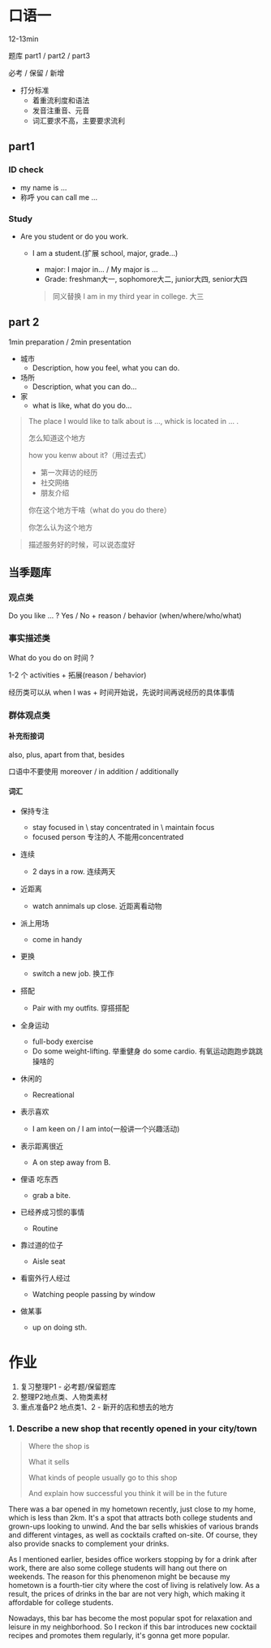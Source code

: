 # 口语一

12-13min

题库 part1 / part2 / part3

必考 / 保留 / 新增

- 打分标准
  - 着重流利度和语法
  - 发音注重音、元音
  - 词汇要求不高，主要要求流利



## part1

### ID check

- my name is ...
- 称呼 you can call me ...



### Study

- Are you student or do you work.

  - I am a student.(扩展 school, major, grade...)

    - major: I major in... / My major is ...
    - Grade: freshman大一, sophomore大二, junior大四, senior大四

    > 同义替换 I am in my third year in college. 大三

## part 2

1min preparation / 2min presentation 



- 城市
  - Description, how you feel, what you can do.
- 场所
  - Description, what you can do...
- 家
  - what is like, what do you do...



> The place I would like to talk about is ..., whick is located in ... .
>
> 怎么知道这个地方
>
> how you kenw about it?（用过去式）
>
> 	- 第一次拜访的经历
> 	- 社交网络
> 	- 朋友介绍
>
> 你在这个地方干啥（what do you do there）
>
> 你怎么认为这个地方

> 描述服务好的时候，可以说态度好



## 当季题库

### 观点类

Do you like ... ?
Yes / No + reason / behavior (when/where/who/what)

### 事实描述类

What do you do on 时间 ?

1-2 个 activities + 拓展(reason / behavior)

经历类可以从 when I was + 时间开始说，先说时间再说经历的具体事情

### 群体观点类







#### 补充衔接词

also, plus, apart from that, besides

口语中不要使用 moreover / in addition / additionally



#### 词汇

- 保持专注
  - stay focused in \ stay concentrated in \ maintain focus
  - focused person 专注的人 不能用concentrated
- 连续
  - 2 days in a row. 连续两天
- 近距离
  - watch annimals up close. 近距离看动物
- 派上用场
  - come in handy
- 更换
  - switch a new job. 换工作
- 搭配
  - Pair with my outfits. 穿搭搭配
- 全身运动
  - full-body exercise
  - Do some weight-lifting. 举重健身 do some cardio. 有氧运动跑跑步跳跳操啥的
- 休闲的
  - Recreational 
- 表示喜欢
  - I am keen on / I am into(一般讲一个兴趣活动)
- 表示距离很近
  - A on step away from B. 
- 俚语 吃东西
  - grab a bite.
- 已经养成习惯的事情
  - Routine
  
- 靠过道的位子
  - Aisle seat
  
- 看窗外行人经过
  - Watching people passing by window
  
- 做某事
  - up on doing sth.
  





# 作业

1. 复习整理P1 - 必考题/保留题库
2. 整理P2地点类、人物类素材
3. 重点准备P2 地点类1、2 - 新开的店和想去的地方



### 1. **Describe a new shop that recently opened in your city/town** 

> Where the shop is
>
> What it sells
>
> What kinds of people usually go to this shop 
>
> And explain how successful you think it will be in the future

There was a bar opened in my hometown recently, just close to my home, which is less than 2km. It's a spot that attracts both college students and grown-ups looking to unwind. And the bar sells whiskies of various brands and different vintages, as well as cocktails crafted on-site. Of course, they also provide snacks to complement your drinks.

As I mentioned earlier, besides office workers stopping by for a drink after work, there are also some college students will hang out there on weekends. The reason for this phenomenon might be because my hometown is a fourth-tier city where the cost of living is relatively low. As a result, the prices of drinks in the bar are not very high, which making it affordable for college students.

Nowadays, this bar has become the most popular spot for relaxation and leisure in my neighborhood. So I reckon if this bar introduces new cocktail recipes and promotes them regularly, it's gonna get more popular.
